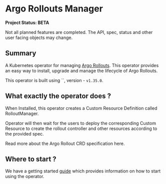 # Argo Rollouts Manager

**Project Status: BETA**

Not all planned features are completed. The API, spec, status and other user facing objects may change.

## Summary

A Kubernetes operator for managing [Argo Rollouts](https://github.com/argoproj/argo-rollouts/). This operator provides an easy way to install, upgrade and manage the lifecycle of Argo Rollouts.

This operator is built using ``, version - `v1.35.0`.

## What exactly the operator does ?

When Installed, this operator creates a Custom Resource Definition called RolloutManager. 

Operator will then wait for the users to deploy the corresponding Custom Resource to create the rollout controller and other resources according to the provided spec.

Read more about the Argo Rollout CRD specification here.

## Where to start ?

We have a getting started [guide](usage/getting_started.md) which provides information on how to start using the operator.